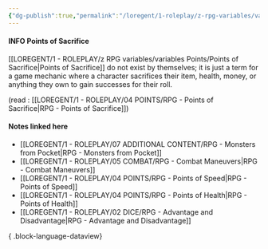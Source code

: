 ```yaml
---
{"dg-publish":true,"permalink":"/loregent/1-roleplay/z-rpg-variables/variables-points/points-of-sacrifice/"}
---
```


#### INFO Points of Sacrifice

[[LOREGENT/1 - ROLEPLAY/z RPG variables/variables Points/Points of Sacrifice\|Points of Sacrifice]] do not exist by themselves; it is just a term for a game mechanic where a character sacrifices their item, health, money, or anything they own to gain successes for their roll.

(read : [[LOREGENT/1 - ROLEPLAY/04 POINTS/RPG - Points of Sacrifice\|RPG - Points of Sacrifice]])

#### Notes linked here
- [[LOREGENT/1 - ROLEPLAY/07 ADDITIONAL CONTENT/RPG - Monsters from Pocket\|RPG - Monsters from Pocket]]
- [[LOREGENT/1 - ROLEPLAY/05 COMBAT/RPG - Combat Maneuvers\|RPG - Combat Maneuvers]]
- [[LOREGENT/1 - ROLEPLAY/04 POINTS/RPG - Points of Speed\|RPG - Points of Speed]]
- [[LOREGENT/1 - ROLEPLAY/04 POINTS/RPG - Points of Health\|RPG - Points of Health]]
- [[LOREGENT/1 - ROLEPLAY/02 DICE/RPG - Advantage and Disadvantage\|RPG - Advantage and Disadvantage]]

{ .block-language-dataview}
